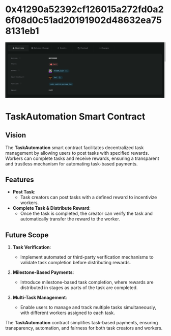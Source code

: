 # 0x41290a52392cf126015a272fd0a26f08d0c51ad20191902d48632ea758131eb1

![alt text](image.png)
# TaskAutomation Smart Contract

## Vision

The **TaskAutomation** smart contract facilitates decentralized task management by allowing users to post tasks with specified rewards. Workers can complete tasks and receive rewards, ensuring a transparent and trustless mechanism for automating task-based payments.

## Features

- **Post Task**:
  - Task creators can post tasks with a defined reward to incentivize workers.
- **Complete Task & Distribute Reward**:
  - Once the task is completed, the creator can verify the task and automatically transfer the reward to the worker.

## Future Scope

1. **Task Verification**:

   - Implement automated or third-party verification mechanisms to validate task completion before distributing rewards.

2. **Milestone-Based Payments**:

   - Introduce milestone-based task completion, where rewards are distributed in stages as parts of the task are completed.

3. **Multi-Task Management**:
   - Enable users to manage and track multiple tasks simultaneously, with different workers assigned to each task.

The **TaskAutomation** contract simplifies task-based payments, ensuring transparency, automation, and fairness for both task creators and workers.

